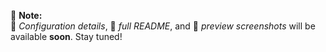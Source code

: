 
 📘 **Note:**  
 🔧 *Configuration details*, 🧾 *full README*, and 📸 *preview screenshots* will be available **soon**. Stay tuned!
